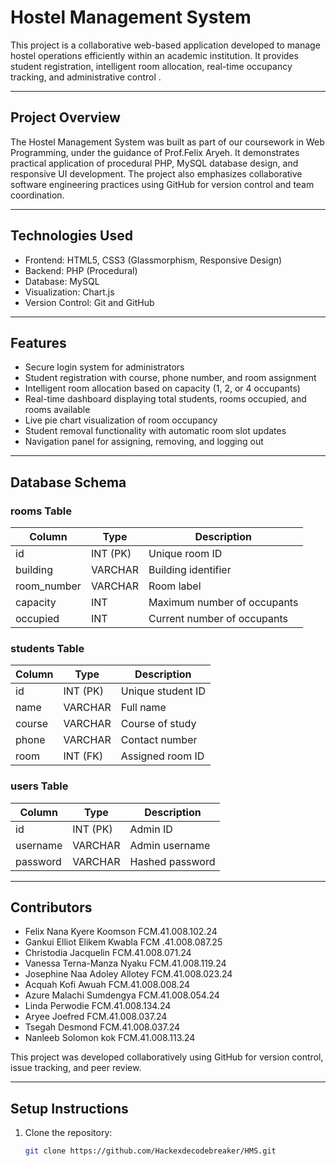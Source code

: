 # Hostel Management System

This project is a collaborative web-based application developed to manage hostel operations efficiently within an academic institution. It provides  student registration, intelligent room allocation, real-time occupancy tracking, and administrative control .

---

## Project Overview

The Hostel Management System was built as part of our coursework in Web Programming, under the guidance of Prof.Felix Aryeh. It demonstrates practical application of procedural PHP, MySQL database design, and responsive UI development. The project also emphasizes collaborative software engineering practices using GitHub for version control and team coordination.

---

## Technologies Used

- Frontend: HTML5, CSS3 (Glassmorphism, Responsive Design)
- Backend: PHP (Procedural)
- Database: MySQL
- Visualization: Chart.js
- Version Control: Git and GitHub

---

## Features

- Secure login system for administrators
- Student registration with course, phone number, and room assignment
- Intelligent room allocation based on capacity (1, 2, or 4 occupants)
- Real-time dashboard displaying total students, rooms occupied, and rooms available
- Live pie chart visualization of room occupancy
- Student removal functionality with automatic room slot updates
- Navigation panel for assigning, removing, and logging out

---

## Database Schema

### rooms Table

| Column       | Type     | Description                    |
|--------------|----------|--------------------------------|
| id           | INT (PK) | Unique room ID                 |
| building     | VARCHAR  | Building identifier |
| room_number  | VARCHAR  | Room label     |
| capacity     | INT      | Maximum number of occupants    |
| occupied     | INT      | Current number of occupants    |

### students Table

| Column   | Type     | Description                  |
|----------|----------|------------------------------|
| id       | INT (PK) | Unique student ID            |
| name     | VARCHAR  | Full name                    |
| course   | VARCHAR  | Course of study              |
| phone    | VARCHAR  | Contact number               |
| room     | INT (FK) | Assigned room ID             |

### users Table

| Column   | Type     | Description                  |
|----------|----------|------------------------------|
| id       | INT (PK) | Admin ID                     |
| username | VARCHAR  | Admin username               |
| password | VARCHAR  | Hashed password              |

---

## Contributors

- Felix Nana Kyere Koomson  FCM.41.008.102.24 <br>
- Gankui Elliot Elikem Kwabla  FCM .41.008.087.25 <br>
- Christodia Jacquelin    FCM.41.008.071.24<br>
- Vanessa Terna-Manza Nyaku   FCM.41.008.119.24 <br>
- Josephine Naa Adoley Allotey   FCM.41.008.023.24<br>
- Acquah Kofi Awuah  FCM.41.008.008.24<br>
- Azure Malachi Sumdengya   FCM.41.008.054.24<br>
- Linda Perwodie    FCM.41.008.134.24<br>
- Aryee Joefred    FCM.41.008.037.24<br>
- Tsegah Desmond FCM.41.008.037.24<br>
- Nanleeb Solomon kok   FCM.41.008.113.24<br>

This project was developed collaboratively using GitHub for version control, issue tracking, and peer review.

---

## Setup Instructions

1. Clone the repository:
   ```bash
   git clone https://github.com/Hackexdecodebreaker/HMS.git
